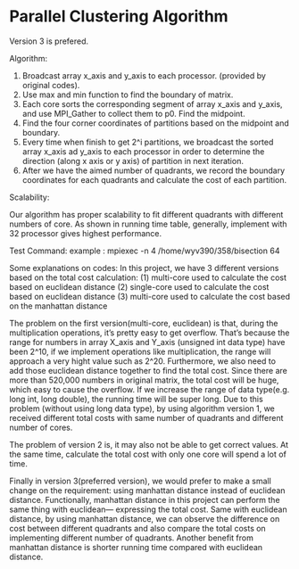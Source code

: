 # Parallel Clustering Algorithm 

Version 3 is prefered. 

Algorithm:

1. Broadcast array x_axis and y_axis to each processor. (provided by original codes).
2. Use max and min function to find the boundary of matrix.
3. Each core sorts the corresponding segment of array x_axis and y_axis, and use
MPI_Gather to collect them to p0. Find the midpoint.
4. Find the four corner coordinates of partitions based on the midpoint and boundary.
5. Every time when finish to get 2^i partitions, we broadcast the sorted array x_axis ad y_axis
to each processor in order to determine the direction (along x axis or y axis) of partition in
next iteration.
6. After we have the aimed number of quadrants, we record the boundary coordinates for each
quadrants and calculate the cost of each partition.


Scalability:

Our algorithm has proper scalability to fit different quadrants with different numbers of core. As shown in running time table, generally, implement with 32 processor gives highest performance.


Test Command:
example : mpiexec -n 4 /home/wyv390/358/bisection 64


Some explanations on codes:
In this project, we have 3 different versions based on the total cost calculation: (1) multi-core used to calculate the cost based on euclidean distance
(2) single-core used to calculate the cost based on euclidean distance
(3) multi-core used to calculate the cost based on the manhattan distance

The problem on the first version(multi-core, euclidean) is that, during the multiplication operations, it’s pretty easy to get overflow. That’s because the range for numbers in array X_axis and Y_axis (unsigned int data type) have been 2^10, if we implement operations like multiplication, the range will approach a very hight value such as 2^20. Furthermore, we also need to add those euclidean distance together to find the total cost. Since there are more than 520,000 numbers in original matrix, the total cost will be huge, which easy to cause the overflow. If we increase the range of data type(e.g. long int, long double), the running time will be super long. Due to this problem (without using long data type), by using algorithm version 1, we received different total costs with same number of quadrants and different number of cores.

The problem of version 2 is, it may also not be able to get correct values. At the same time, calculate the total cost with only one core will spend a lot of time.

Finally in version 3(preferred version), we would prefer to make a small change on the requirement: using manhattan distance instead of euclidean distance. Functionally, manhattan distance in this project can perform the same thing with euclidean— expressing the total cost. Same with euclidean distance, by using manhattan distance, we can observe the difference on cost between different quadrants and also compare the total costs on implementing different number of quadrants. Another benefit from manhattan distance is shorter running time compared with euclidean distance.